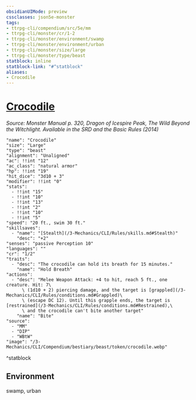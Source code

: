 ```yaml
---
obsidianUIMode: preview
cssclasses: json5e-monster
tags:
- ttrpg-cli/compendium/src/5e/mm
- ttrpg-cli/monster/cr/1-2
- ttrpg-cli/monster/environment/swamp
- ttrpg-cli/monster/environment/urban
- ttrpg-cli/monster/size/large
- ttrpg-cli/monster/type/beast
statblock: inline
statblock-link: "#^statblock"
aliases:
- Crocodile
---
```

# [Crocodile](3-Mechanics\CLI\Compendium\bestiary\beast/crocodile.md)
*Source: Monster Manual p. 320, Dragon of Icespire Peak, The Wild Beyond the Witchlight. Available in the <span title='Systems Reference Document (5.1)'>SRD</span> and the Basic Rules (2014)*  

```statblock
"name": "Crocodile"
"size": "Large"
"type": "beast"
"alignment": "Unaligned"
"ac": !!int "12"
"ac_class": "natural armor"
"hp": !!int "19"
"hit_dice": "3d10 + 3"
"modifier": !!int "0"
"stats":
  - !!int "15"
  - !!int "10"
  - !!int "13"
  - !!int "2"
  - !!int "10"
  - !!int "5"
"speed": "20 ft., swim 30 ft."
"skillsaves":
  - "name": "[Stealth](/3-Mechanics/CLI/Rules/skills.md#Stealth)"
    "desc": "+2"
"senses": "passive Perception 10"
"languages": ""
"cr": "1/2"
"traits":
  - "desc": "The crocodile can hold its breath for 15 minutes."
    "name": "Hold Breath"
"actions":
  - "desc": "Melee Weapon Attack: +4 to hit, reach 5 ft., one creature. Hit: 7\
      \ (1d10 + 2) piercing damage, and the target is [grappled](/3-Mechanics/CLI/Rules/conditions.md#Grappled)\
      \ (escape DC 12). Until this grapple ends, the target is [restrained](/3-Mechanics/CLI/Rules/conditions.md#Restrained),\
      \ and the crocodile can't bite another target"
    "name": "Bite"
"source":
  - "MM"
  - "DIP"
  - "WBtW"
"image": "/3-Mechanics/CLI/Compendium/bestiary/beast/token/crocodile.webp"
```
^statblock

## Environment

swamp, urban